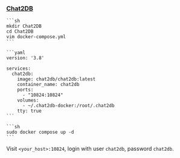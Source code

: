### [Chat2DB](https://github.com/CodePhiliaX/Chat2DB)

````{tab} Docker compose
```sh
mkdir Chat2DB
cd Chat2DB
vim docker-compose.yml
```

```yaml
version: '3.8'

services:
  chat2db:
    image: chat2db/chat2db:latest
    container_name: chat2db
    ports:
      - "10824:10824"
    volumes:
      - ~/.chat2db-docker:/root/.chat2db
    tty: true
```

```sh
sudo docker compose up -d
```
````

Visit `<your_host>:10824`, login with user `chat2db`, password `chat2db`.